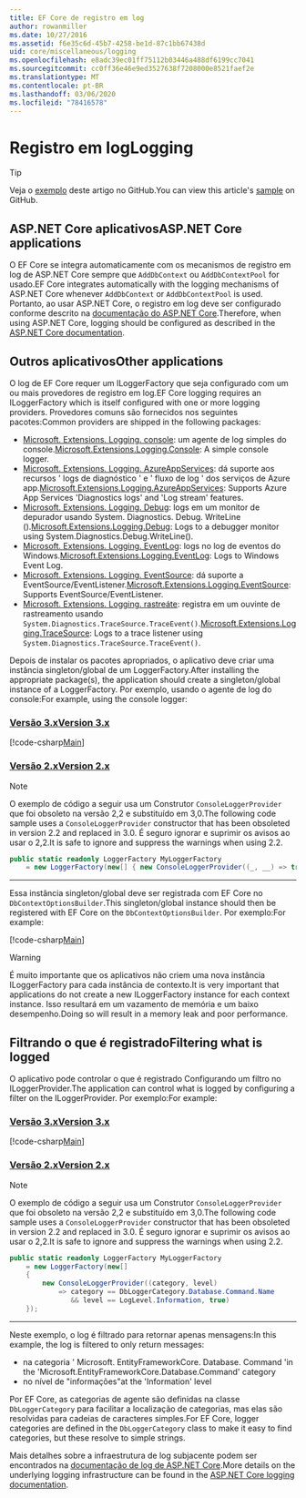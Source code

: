 ```yaml
---
title: EF Core de registro em log
author: rowanmiller
ms.date: 10/27/2016
ms.assetid: f6e35c6d-45b7-4258-be1d-87c1bb67438d
uid: core/miscellaneous/logging
ms.openlocfilehash: e8adc39ec01ff75112b03446a488df6199cc7041
ms.sourcegitcommit: cc0ff36e46e9ed3527638f7208000e8521faef2e
ms.translationtype: MT
ms.contentlocale: pt-BR
ms.lasthandoff: 03/06/2020
ms.locfileid: "78416578"
---
```

# <a name="logging"></a><span data-ttu-id="9f0c3-102">Registro em log</span><span class="sxs-lookup"><span data-stu-id="9f0c3-102">Logging</span></span>

> [!TIP]  
> <span data-ttu-id="9f0c3-103">Veja o [exemplo](https://github.com/dotnet/EntityFramework.Docs/tree/master/samples/core/Miscellaneous/Logging) deste artigo no GitHub.</span><span class="sxs-lookup"><span data-stu-id="9f0c3-103">You can view this article's [sample](https://github.com/dotnet/EntityFramework.Docs/tree/master/samples/core/Miscellaneous/Logging) on GitHub.</span></span>

## <a name="aspnet-core-applications"></a><span data-ttu-id="9f0c3-104">ASP.NET Core aplicativos</span><span class="sxs-lookup"><span data-stu-id="9f0c3-104">ASP.NET Core applications</span></span>

<span data-ttu-id="9f0c3-105">O EF Core se integra automaticamente com os mecanismos de registro em log de ASP.NET Core sempre que `AddDbContext` ou `AddDbContextPool` for usado.</span><span class="sxs-lookup"><span data-stu-id="9f0c3-105">EF Core integrates automatically with the logging mechanisms of ASP.NET Core whenever `AddDbContext` or `AddDbContextPool` is used.</span></span> <span data-ttu-id="9f0c3-106">Portanto, ao usar ASP.NET Core, o registro em log deve ser configurado conforme descrito na [documentação do ASP.NET Core](https://docs.microsoft.com/aspnet/core/fundamentals/logging?tabs=aspnetcore2x).</span><span class="sxs-lookup"><span data-stu-id="9f0c3-106">Therefore, when using ASP.NET Core, logging should be configured as described in the [ASP.NET Core documentation](https://docs.microsoft.com/aspnet/core/fundamentals/logging?tabs=aspnetcore2x).</span></span>

## <a name="other-applications"></a><span data-ttu-id="9f0c3-107">Outros aplicativos</span><span class="sxs-lookup"><span data-stu-id="9f0c3-107">Other applications</span></span>

<span data-ttu-id="9f0c3-108">O log de EF Core requer um ILoggerFactory que seja configurado com um ou mais provedores de registro em log.</span><span class="sxs-lookup"><span data-stu-id="9f0c3-108">EF Core logging requires an ILoggerFactory which is itself configured with one or more logging providers.</span></span> <span data-ttu-id="9f0c3-109">Provedores comuns são fornecidos nos seguintes pacotes:</span><span class="sxs-lookup"><span data-stu-id="9f0c3-109">Common providers are shipped in the following packages:</span></span>

* <span data-ttu-id="9f0c3-110">[Microsoft. Extensions. Logging. console](https://www.nuget.org/packages/Microsoft.Extensions.Logging.Console/): um agente de log simples do console.</span><span class="sxs-lookup"><span data-stu-id="9f0c3-110">[Microsoft.Extensions.Logging.Console](https://www.nuget.org/packages/Microsoft.Extensions.Logging.Console/): A simple console logger.</span></span>
* <span data-ttu-id="9f0c3-111">[Microsoft. Extensions. Logging. AzureAppServices](https://www.nuget.org/packages/Microsoft.Extensions.Logging.AzureAppServices/): dá suporte aos recursos ' logs de diagnóstico ' e ' fluxo de log ' dos serviços de Azure app.</span><span class="sxs-lookup"><span data-stu-id="9f0c3-111">[Microsoft.Extensions.Logging.AzureAppServices](https://www.nuget.org/packages/Microsoft.Extensions.Logging.AzureAppServices/): Supports Azure App Services 'Diagnostics logs' and 'Log stream' features.</span></span>
* <span data-ttu-id="9f0c3-112">[Microsoft. Extensions. Logging. Debug](https://www.nuget.org/packages/Microsoft.Extensions.Logging.Debug/): logs em um monitor de depurador usando System. Diagnostics. Debug. WriteLine ().</span><span class="sxs-lookup"><span data-stu-id="9f0c3-112">[Microsoft.Extensions.Logging.Debug](https://www.nuget.org/packages/Microsoft.Extensions.Logging.Debug/): Logs to a debugger monitor using System.Diagnostics.Debug.WriteLine().</span></span>
* <span data-ttu-id="9f0c3-113">[Microsoft. Extensions. Logging. EventLog](https://www.nuget.org/packages/Microsoft.Extensions.Logging.EventLog/): logs no log de eventos do Windows.</span><span class="sxs-lookup"><span data-stu-id="9f0c3-113">[Microsoft.Extensions.Logging.EventLog](https://www.nuget.org/packages/Microsoft.Extensions.Logging.EventLog/): Logs to Windows Event Log.</span></span>
* <span data-ttu-id="9f0c3-114">[Microsoft. Extensions. Logging. EventSource](https://www.nuget.org/packages/Microsoft.Extensions.Logging.EventSource/): dá suporte a EventSource/EventListener.</span><span class="sxs-lookup"><span data-stu-id="9f0c3-114">[Microsoft.Extensions.Logging.EventSource](https://www.nuget.org/packages/Microsoft.Extensions.Logging.EventSource/): Supports EventSource/EventListener.</span></span>
* <span data-ttu-id="9f0c3-115">[Microsoft. Extensions. Logging. rastreáte](https://www.nuget.org/packages/Microsoft.Extensions.Logging.TraceSource/): registra em um ouvinte de rastreamento usando `System.Diagnostics.TraceSource.TraceEvent()`.</span><span class="sxs-lookup"><span data-stu-id="9f0c3-115">[Microsoft.Extensions.Logging.TraceSource](https://www.nuget.org/packages/Microsoft.Extensions.Logging.TraceSource/): Logs to a trace listener using `System.Diagnostics.TraceSource.TraceEvent()`.</span></span>

<span data-ttu-id="9f0c3-116">Depois de instalar os pacotes apropriados, o aplicativo deve criar uma instância singleton/global de um LoggerFactory.</span><span class="sxs-lookup"><span data-stu-id="9f0c3-116">After installing the appropriate package(s), the application should create a singleton/global instance of a LoggerFactory.</span></span> <span data-ttu-id="9f0c3-117">Por exemplo, usando o agente de log do console:</span><span class="sxs-lookup"><span data-stu-id="9f0c3-117">For example, using the console logger:</span></span>

### <a name="version-3x"></a>[<span data-ttu-id="9f0c3-118">Versão 3.x</span><span class="sxs-lookup"><span data-stu-id="9f0c3-118">Version 3.x</span></span>](#tab/v3)

[!code-csharp[Main](../../../samples/core/Miscellaneous/Logging/Logging/BloggingContext.cs#DefineLoggerFactory)]

### <a name="version-2x"></a>[<span data-ttu-id="9f0c3-119">Versão 2.x</span><span class="sxs-lookup"><span data-stu-id="9f0c3-119">Version 2.x</span></span>](#tab/v2)

> [!NOTE]
> <span data-ttu-id="9f0c3-120">O exemplo de código a seguir usa um Construtor `ConsoleLoggerProvider` que foi obsoleto na versão 2,2 e substituído em 3,0.</span><span class="sxs-lookup"><span data-stu-id="9f0c3-120">The following code sample uses a `ConsoleLoggerProvider` constructor that has been obsoleted in version 2.2 and replaced in 3.0.</span></span> <span data-ttu-id="9f0c3-121">É seguro ignorar e suprimir os avisos ao usar o 2,2.</span><span class="sxs-lookup"><span data-stu-id="9f0c3-121">It is safe to ignore and suppress the warnings when using 2.2.</span></span>

``` csharp
public static readonly LoggerFactory MyLoggerFactory
    = new LoggerFactory(new[] { new ConsoleLoggerProvider((_, __) => true, true) });
```

***

<span data-ttu-id="9f0c3-122">Essa instância singleton/global deve ser registrada com EF Core no `DbContextOptionsBuilder`.</span><span class="sxs-lookup"><span data-stu-id="9f0c3-122">This singleton/global instance should then be registered with EF Core on the `DbContextOptionsBuilder`.</span></span> <span data-ttu-id="9f0c3-123">Por exemplo:</span><span class="sxs-lookup"><span data-stu-id="9f0c3-123">For example:</span></span>

[!code-csharp[Main](../../../samples/core/Miscellaneous/Logging/Logging/BloggingContext.cs#RegisterLoggerFactory)]

> [!WARNING]
> <span data-ttu-id="9f0c3-124">É muito importante que os aplicativos não criem uma nova instância ILoggerFactory para cada instância de contexto.</span><span class="sxs-lookup"><span data-stu-id="9f0c3-124">It is very important that applications do not create a new ILoggerFactory instance for each context instance.</span></span> <span data-ttu-id="9f0c3-125">Isso resultará em um vazamento de memória e um baixo desempenho.</span><span class="sxs-lookup"><span data-stu-id="9f0c3-125">Doing so will result in a memory leak and poor performance.</span></span>

## <a name="filtering-what-is-logged"></a><span data-ttu-id="9f0c3-126">Filtrando o que é registrado</span><span class="sxs-lookup"><span data-stu-id="9f0c3-126">Filtering what is logged</span></span>

<span data-ttu-id="9f0c3-127">O aplicativo pode controlar o que é registrado Configurando um filtro no ILoggerProvider.</span><span class="sxs-lookup"><span data-stu-id="9f0c3-127">The application can control what is logged by configuring a filter on the ILoggerProvider.</span></span> <span data-ttu-id="9f0c3-128">Por exemplo:</span><span class="sxs-lookup"><span data-stu-id="9f0c3-128">For example:</span></span>

### <a name="version-3x"></a>[<span data-ttu-id="9f0c3-129">Versão 3.x</span><span class="sxs-lookup"><span data-stu-id="9f0c3-129">Version 3.x</span></span>](#tab/v3)

[!code-csharp[Main](../../../samples/core/Miscellaneous/Logging/Logging/BloggingContextWithFiltering.cs#DefineLoggerFactory)]

### <a name="version-2x"></a>[<span data-ttu-id="9f0c3-130">Versão 2.x</span><span class="sxs-lookup"><span data-stu-id="9f0c3-130">Version 2.x</span></span>](#tab/v2)

> [!NOTE]
> <span data-ttu-id="9f0c3-131">O exemplo de código a seguir usa um Construtor `ConsoleLoggerProvider` que foi obsoleto na versão 2,2 e substituído em 3,0.</span><span class="sxs-lookup"><span data-stu-id="9f0c3-131">The following code sample uses a `ConsoleLoggerProvider` constructor that has been obsoleted in version 2.2 and replaced in 3.0.</span></span> <span data-ttu-id="9f0c3-132">É seguro ignorar e suprimir os avisos ao usar o 2,2.</span><span class="sxs-lookup"><span data-stu-id="9f0c3-132">It is safe to ignore and suppress the warnings when using 2.2.</span></span>

``` csharp
public static readonly LoggerFactory MyLoggerFactory
    = new LoggerFactory(new[]
    {
        new ConsoleLoggerProvider((category, level)
            => category == DbLoggerCategory.Database.Command.Name
               && level == LogLevel.Information, true)
    });
```

***

<span data-ttu-id="9f0c3-133">Neste exemplo, o log é filtrado para retornar apenas mensagens:</span><span class="sxs-lookup"><span data-stu-id="9f0c3-133">In this example, the log is filtered to only return messages:</span></span>

* <span data-ttu-id="9f0c3-134">na categoria ' Microsoft. EntityFrameworkCore. Database. Command '</span><span class="sxs-lookup"><span data-stu-id="9f0c3-134">in the 'Microsoft.EntityFrameworkCore.Database.Command' category</span></span>
* <span data-ttu-id="9f0c3-135">no nível de "informações"</span><span class="sxs-lookup"><span data-stu-id="9f0c3-135">at the 'Information' level</span></span>

<span data-ttu-id="9f0c3-136">Por EF Core, as categorias de agente são definidas na classe `DbLoggerCategory` para facilitar a localização de categorias, mas elas são resolvidas para cadeias de caracteres simples.</span><span class="sxs-lookup"><span data-stu-id="9f0c3-136">For EF Core, logger categories are defined in the `DbLoggerCategory` class to make it easy to find categories, but these resolve to simple strings.</span></span>

<span data-ttu-id="9f0c3-137">Mais detalhes sobre a infraestrutura de log subjacente podem ser encontrados na [documentação de log de ASP.NET Core](https://docs.microsoft.com/aspnet/core/fundamentals/logging?tabs=aspnetcore2x).</span><span class="sxs-lookup"><span data-stu-id="9f0c3-137">More details on the underlying logging infrastructure can be found in the [ASP.NET Core logging documentation](https://docs.microsoft.com/aspnet/core/fundamentals/logging?tabs=aspnetcore2x).</span></span>
